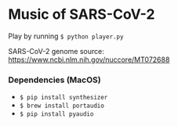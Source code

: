 # Music of SARS-CoV-2

Play by running `$ python player.py`

SARS-CoV-2 genome source: https://www.ncbi.nlm.nih.gov/nuccore/MT072688

### Dependencies (MacOS)
* `$ pip install synthesizer`
* `$ brew install portaudio`
* `$ pip install pyaudio`
